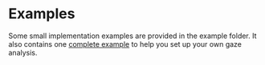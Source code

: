 # Examples

Some small implementation examples are provided in the example folder.
It also contains one [complete example](../../examples/complete_example.py) to help you set up your own gaze analysis.

```{tableofcontents}
```